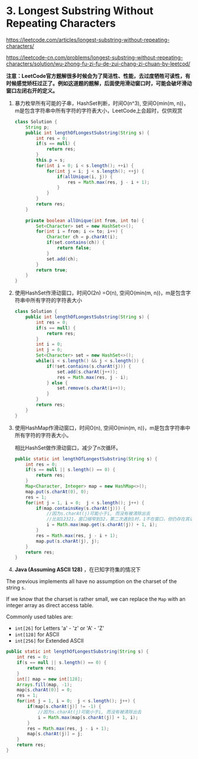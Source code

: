 #  3. Longest Substring Without Repeating Characters 

 https://leetcode.com/articles/longest-substring-without-repeating-characters/ 

 https://leetcode-cn.com/problems/longest-substring-without-repeating-characters/solution/wu-zhong-fu-zi-fu-de-zui-chang-zi-chuan-by-leetcod/ 

**注意：LeetCode官方题解很多时候会为了简洁性、性能，去过度牺牲可读性，有时候感觉矫枉过正了。例如这道题的题解，后面使用滑动窗口时，可能会破坏滑动窗口左闭右开的定义。**

1. 暴力枚举所有可能的子串，HashSet判断，时间O(n^3), 空间O(min(m, n))，m是包含字符串中所有字符的字符表大小，LeetCode上会超时，仅供观赏

   ```java
   class Solution {
       String p;
       public int lengthOfLongestSubstring(String s) {
           int res = 0;
           if(s == null) {
               return res;
           }
           this.p = s;
           for(int i = 0; i < s.length(); ++i) {
               for(int j = i; j < s.length(); ++j) {
                   if(allUnique(i, j)) {
                       res = Math.max(res, j - i + 1);
                   }
               }
           }
           return res;
       }
       
       private boolean allUnique(int from, int to) {
           Set<Character> set = new HashSet<>();
           for(int i = from; i <= to; i++) {
               Character ch = p.charAt(i);
               if(set.contains(ch)) {
                   return false;
               }
               set.add(ch);
           }
           return true;
       }
   }
   ```

   

2. 使用HashSet作滑动窗口，时间O(2n) =O(n), 空间O(min(m, n))，m是包含字符串中所有字符的字符表大小

   ```java
   class Solution {
       public int lengthOfLongestSubstring(String s) {
           int res = 0;
           if(s == null) {
               return res;
           }
           int i = 0;
           int j = 0;
           Set<Character> set = new HashSet<>();
           while(i < s.length() && j < s.length()) {
               if(!set.contains(s.charAt(j))) {
                   set.add(s.charAt(j++));
                   res = Math.max(res, j - i);
               } else {
                   set.remove(s.charAt(i++));
               }
           }
           return res;
       }
   }
   ```

   

3. 使用HashMap作滑动窗口，时间O(n), 空间O(min(m, n))，m是包含字符串中所有字符的字符表大小。

   相比HashSet做作滑动窗口，减少了n次循环。

   ```java
   public static int lengthOfLongestSubstring(String s) {
       int res = 0;
       if(s == null || s.length() == 0) {
           return res;
       }
       Map<Character, Integer> map = new HashMap<>();
       map.put(s.charAt(0), 0);
       res = 1;
       for(int j = 1, i = 0;  j < s.length(); j++) {
           if(map.containsKey(s.charAt(j))) {
               //因为s.charAt(j)可能小于i, 而没有被清除出去
               //比如12321，窗口缩窄到32，第二次遇到1时，1不在窗口，但仍存在其记录
               i = Math.max(map.get(s.charAt(j)) + 1, i);
           }
           res = Math.max(res, j - i + 1);
           map.put(s.charAt(j), j);
       }
       return res;
   }
   ```

   

4.  **Java (Assuming ASCII 128)** ，在已知字符集的情况下

   The previous implements all have no assumption on the charset of the string `s`.

   If we know that the charset is rather small, we can replace the `Map` with an integer array as direct access table.

   Commonly used tables are:

   - `int[26]` for Letters 'a' - 'z' or 'A' - 'Z'
   - `int[128]` for ASCII
   - `int[256]` for Extended ASCII

   ```java
   public static int lengthOfLongestSubstring(String s) {
       int res = 0;
       if(s == null || s.length() == 0) {
           return res;
       }
       int[] map = new int[128];
       Arrays.fill(map, -1);
       map[s.charAt(0)] = 0;
       res = 1;
       for(int j = 1, i = 0;  j < s.length(); j++) {
           if(map[s.charAt(j)] != -1) {
               //因为s.charAt(j)可能小于i, 而没有被清除出去
               i = Math.max(map[s.charAt(j)] + 1, i);
           }
           res = Math.max(res, j - i + 1);
           map[s.charAt(j)] = j;
       }
       return res;
   }
   ```

   